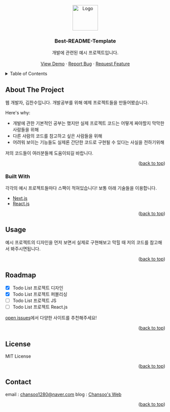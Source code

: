 <div id="top"></div>

<!-- PROJECT LOGO -->
<br />
<div align="center">
  <a href="https://github.com/chansoo1280/example">
    <img src="https://user-images.githubusercontent.com/62010067/206155282-f955e40f-03b2-49a2-adff-939d6eba6e30.PNG" alt="Logo" width="80" height="80">
  </a>

  <h3 align="center">Best-README-Template</h3>

  <p align="center">
    개발에 관련된 예시 프로젝트입니다.
    <br />
    <br />
    <a href="https://github.com/chansoo1280/example">View Demo</a>
    ·
    <a href="https://github.com/chansoo1280/example/issues">Report Bug</a>
    ·
    <a href="https://github.com/chansoo1280/example/issues">Request Feature</a>
  </p>
</div>



<!-- TABLE OF CONTENTS -->
<details>
  <summary>Table of Contents</summary>
  <ol>
    <li>
      <a href="#about-the-project">About The Project</a>
      <ul>
        <li><a href="#built-with">Built With</a></li>
      </ul>
    </li>
    <li><a href="#usage">Usage</a></li>
    <li><a href="#roadmap">Roadmap</a></li>
    <li><a href="#contributing">Contributing</a></li>
    <li><a href="#license">License</a></li>
    <li><a href="#contact">Contact</a></li>
  </ol>
</details>



<!-- ABOUT THE PROJECT -->
## About The Project

웹 개발자, 김찬수입니다.
개발공부를 위해 예제 프로젝트들을 만들어봤습니다.

Here's why:
* 개발에 관한 기본적인 공부는 했지만 실제 프로젝트 코드는 어떻게 짜야할지 막막한 사람들을 위해
* 다른 사람의 코드를 참고하고 싶은 사람들을 위해
* 어려워 보이는 기능들도 실제론 간단한 코드로 구현될 수 있다는 사실을 전하기위해

저의 코드들이 여러분들께 도움이되길 바랍니다.
<p align="right">(<a href="#top">back to top</a>)</p>


### Built With

각각의 예시 프로젝트들마다 스팩이 적혀있습니다! 보통 아래 기술들을 이용합니다.

* [Next.js](https://nextjs.org/)
* [React.js](https://reactjs.org/)
<p align="right">(<a href="#top">back to top</a>)</p>


<!-- USAGE EXAMPLES -->
## Usage

예시 프로젝트의 디자인을 먼저 보면서 실제로 구현해보고 막힐 때 저의 코드를 참고해서 봐주시면됩니다.

<p align="right">(<a href="#top">back to top</a>)</p>



<!-- ROADMAP -->
## Roadmap

- [x] Todo List 프로젝트 디자인
- [x] Todo List 프로젝트 퍼블리싱
- [ ] Todo List 프로젝트 JS
- [ ] Todo List 프로젝트 React.js

[open issues](https://github.com/chansoo1280/example/issues)에서 다양한 사이트를 추천해주세요!

<p align="right">(<a href="#top">back to top</a>)</p>


<!-- LICENSE -->
## License

MIT License

<p align="right">(<a href="#top">back to top</a>)</p>



<!-- CONTACT -->
## Contact

email : chansoo1280@naver.com
blog : [Chansoo's Web](https://chansoo1280.tistory.com)

<p align="right">(<a href="#top">back to top</a>)</p>
